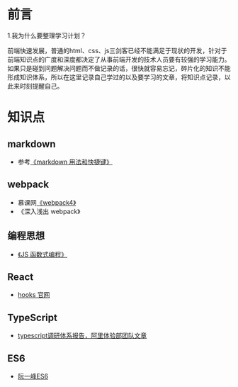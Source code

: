 # 前言

1.我为什么要整理学习计划？

  前端快速发展，普通的html、css、js三剑客已经不能满足于现状的开发，针对于前端知识点的广度和深度都决定了从事前端开发的技术人员要有较强的学习能力。如果只是碰到问题解决问题而不做记录的话，很快就容易忘记，碎片化的知识不能形成知识体系，所以在这里记录自己学过的以及要学习的文章，将知识点记录，以此来时刻提醒自己。

# 知识点

## markdown

- 参考[《markdown 用法和快捷键》](https://www.jianshu.com/p/228b648734d6)

## webpack

- 慕课网[《webpack4》](https://coding.imooc.com/class/316.html)
- 《深入浅出 webpack》

## 编程思想

- [《JS 函数式编程》](https://llh911001.gitbooks.io/mostly-adequate-guide-chinese/content/ch1.html)

## React

- [hooks 官网](https://react.docschina.org/docs/hooks-intro.html)

## TypeScript

- [typescript调研体系报告，阿里体验部团队文章](https://juejin.im/post/59c46bc86fb9a00a4636f939) 

## ES6

- [阮一峰ES6](https://es6.ruanyifeng.com/)
